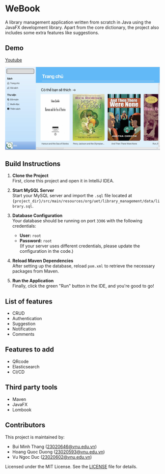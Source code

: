 # WeBook
A library management application written from scratch in Java using the JavaFX development library. Apart from the core dictionary, the project also includes some extra features like suggestions.


## Demo
[Youtube](https://youtu.be/ipq_7OvrHus)

<img src="media/menuScreen.png">
<!--![Demo Video](/media/demo2.gif)-->


## Build Instructions

1. **Clone the Project**  
   First, clone this project and open it in IntelliJ IDEA.

2. **Start MySQL Server**  
   Start your MySQL server and import the `.sql` file located at `{project_dir}/src/main/resources/org/uet/library_management/data/library.sql`.

3. **Database Configuration**  
   Your database should be running on port `3306` with the following credentials:
   - **User:** `root`
   - **Password:** `root`  
   (If your server uses different credentials, please update the configuration in the code.)

4. **Reload Maven Dependencies**  
   After setting up the database, reload `pom.xml` to retrieve the necessary packages from Maven.

5. **Run the Application**  
   Finally, click the green "Run" button in the IDE, and you're good to go!


## List of features
- CRUD
- Authentication
- Suggestion
- Notification
- Comments


## Features to add
- QRcode
- Elasticsearch
- CI/CD


## Third party tools
- Maven
- JavaFX
- Lombook


## Contributors

This project is maintained by:

- Bui Minh Thang (23020646@vnu.edu.vn)
- Hoang Quoc Duong (23020593@vnu.edu.vn)
- Vu Ngoc Duc (23020602@vnu.edu.vn)

Licensed under the MIT License. See the [LICENSE](LICENSE) file for details.
